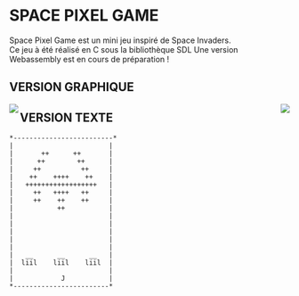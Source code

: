# SPACE PIXEL GAME
Space Pixel Game est un mini jeu inspiré de Space Invaders.  
Ce jeu à été réalisé en C sous la bibliothèque SDL
Une version Webassembly est en cours de préparation !

## VERSION GRAPHIQUE 

<img align="left" src="https://github.com/RomainMagana/Space_invaders/blob/main/Space_invaders_Jalon5/BMP/Debut.bmp?raw=true">
<img align="right" src="https://github.com/RomainMagana/Space_invaders/blob/main/Space_invaders_Jalon5/BMP/Debut.bmp?raw=true">

## VERSION TEXTE

```
*-------------------------*
|                        |
|       ++      ++       |
|      ++        ++      |
|     ++          ++     |
|    ++    ++++    ++    |
|   ++++++++++++++++++   |
|     ++   ++++   ++     |
|     ++    ++    ++     |
|           ++           |
|                        |
|                        |
|                        |
|                        |
|                        |
|   __      __      __   |
|  liil    liil    liil  |
|                        |
|            J           |
*------------------------*
```
